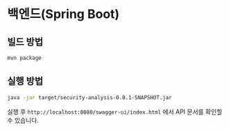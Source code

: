 # 백엔드(Spring Boot)

## 빌드 방법
```bash
mvn package
```

## 실행 방법
```bash
java -jar target/security-analysis-0.0.1-SNAPSHOT.jar
```

실행 후 `http://localhost:8080/swagger-ui/index.html` 에서 API 문서를 확인할 수 있습니다.
